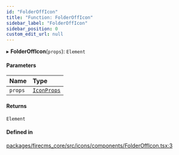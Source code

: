 ```yaml
---
id: "FolderOffIcon"
title: "Function: FolderOffIcon"
sidebar_label: "FolderOffIcon"
sidebar_position: 0
custom_edit_url: null
---
```


▸ **FolderOffIcon**(`props`): `Element`

#### Parameters

| Name | Type |
| :------ | :------ |
| `props` | [`IconProps`](../types/IconProps.md) |

#### Returns

`Element`

#### Defined in

[packages/firecms_core/src/icons/components/FolderOffIcon.tsx:3](https://github.com/FireCMSco/firecms/blob/d45f3739/packages/firecms_core/src/icons/components/FolderOffIcon.tsx#L3)
